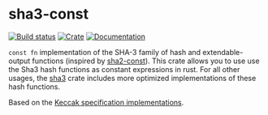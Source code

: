 # sha3-const

[![Build status](https://github.com/andrewmilson/sha3-const/workflows/CI/badge.svg)](https://github.com/andrewmilson/sha3-const/actions)
[![Crate](https://img.shields.io/crates/v/sha3-const.svg)](https://crates.io/crates/sha3-const)
[![Documentation](https://docs.rs/sha3-const/badge.svg)](https://docs.rs/sha3-const)

`const fn` implementation of the SHA-3 family of hash and extendable-output functions (inspired by [sha2-const](https://crates.io/crates/sha2-const)). This crate allows you to use use the Sha3 hash functions as constant expressions in rust. For all other usages, the [sha3](https://crates.io/crates/sha3) crate includes more optimized implementations of these hash functions.

Based on the [Keccak specification implementations](https://keccak.team/keccak_specs_summary.html).
